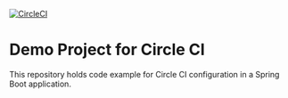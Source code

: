 [![CircleCI](https://circleci.com/gh/rahulsaneja/Restaurant-app.svg?style=svg)](https://circleci.com/gh/rahulsaneja/Restaurant-app)
# Demo Project for Circle CI
This repository holds code example for Circle CI configuration in a Spring Boot application.

